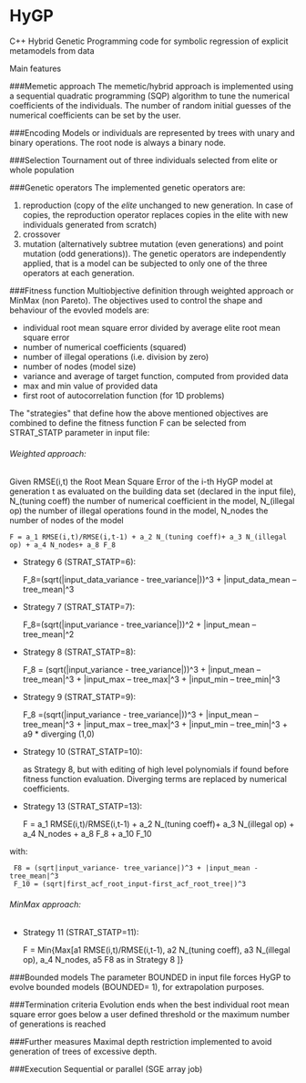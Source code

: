 # HyGP
C++ Hybrid Genetic Programming code for symbolic regression of explicit metamodels from data

Main features

###Memetic approach
The memetic/hybrid approach is implemented using a sequential quadratic programming (SQP) algorithm to tune the numerical coefficients of the individuals. The number of random initial guesses of the numerical coefficients can be set by the user.

###Encoding
Models or individuals are represented by trees with unary and binary operations. The root node is always a binary node.

###Selection
Tournament out of three individuals selected from elite or whole population

###Genetic operators
The implemented genetic operators are:
1. reproduction (copy of the *elite* unchanged to new generation. In case of copies, the reproduction operator replaces copies in the elite with new individuals generated from scratch)
1. crossover
1. mutation (alternatively subtree mutation (even generations) and point mutation (odd generations)). 
The genetic operators are independently applied, that is a model can be subjected to only one of the three operators at each generation.

###Fitness function
Multiobjective definition through weighted approach or MinMax (non Pareto). The objectives used to control the shape and behaviour of the evovled models are:

* individual root mean square error divided by average elite root mean square error
* number of numerical coefficients (squared) 
* number of illegal operations (i.e. division by zero)
* number of nodes (model size)
* variance and average of target function, computed from provided data
* max and min value of provided data
* first root of autocorrelation function (for 1D problems)

The "strategies" that define how the above mentioned objectives are combined to define the fitness function F can be selected from STRAT_STATP parameter in input file:

###### Weighted approach:
Given RMSE(i,t) the Root Mean Square Error of the i-th HyGP model at generation t as evaluated on the building data set (declared in the input file), N_(tuning coeff) the number of numerical coefficient in the model, N_(illegal op) the number of illegal operations found in the model, N_nodes the number of nodes of the model  

	F = a_1 RMSE(i,t)/RMSE(i,t-1) + a_2 N_(tuning coeff)+ a_3 N_(illegal op) + a_4 N_nodes+ a_8 F_8

  * Strategy 6 (STRAT_STATP=6):
  
     F_8=(sqrt(|input_data_variance - tree_variance|))^3 + |input_data_mean – tree_mean|^3
	
  * Strategy 7 (STRAT_STATP=7):
	
	F_8=(sqrt(|input_variance - tree_variance|))^2 + |input_mean – tree_mean|^2
	
  * Strategy 8 (STRAT_STATP=8): 
	
	F_8 = (sqrt(|input_variance - tree_variance|))^3 + |input_mean – tree_mean|^3 + |input_max – tree_max|^3 + |input_min – tree_min|^3
	
  * Strategy 9 (STRAT_STATP=9): 
	
	F_8 =(sqrt(|input_variance - tree_variance|))^3 + |input_mean – tree_mean|^3 + |input_max – tree_max|^3 + |input_min – tree_min|^3 + a9 * diverging (1,0)
	
  * Strategy 10 (STRAT_STATP=10):
   
	as Strategy 8, but with editing of high level polynomials if found before fitness function evaluation. Diverging terms are replaced by numerical coefficients.

  * Strategy 13 (STRAT_STATP=13):
  
     F = a_1 RMSE(i,t)/RMSE(i,t-1) + a_2 N_(tuning coeff)+ a_3 N_(illegal op) + a_4 N_nodes + a_8 F_8 + a_10 F_10

  with:
     
     F8 = (sqrt|input_variance- tree_variance|)^3 + |input_mean - tree_mean|^3
     F_10 = (sqrt|first_acf_root_input-first_acf_root_tree|)^3

###### MinMax approach:

  * Strategy 11 (STRAT_STATP=11):
     
     F = Min{Max[a1 RMSE(i,t)/RMSE(i,t-1), a2 N_(tuning coeff), a3 N_(illegal op), a_4 N_nodes, a5 F8 as in Strategy 8 ]}

  




###Bounded models
The parameter BOUNDED in input file forces HyGP to evolve bounded models (BOUNDED= 1), for extrapolation purposes.


###Termination criteria
Evolution ends when the best individual root mean square error goes below a user defined threshold or the maximum number of generations is reached

###Further measures
Maximal depth restriction implemented to avoid generation of trees of excessive depth.

###Execution
Sequential or parallel (SGE array job)
